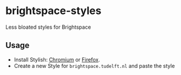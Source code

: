 # brightspace-styles
Less bloated styles for Brightspace

## Usage
* Install Stylish: [Chromium](https://chrome.google.com/webstore/detail/stylish-custom-themes-for/fjnbnpbmkenffdnngjfgmeleoegfcffe) or [Firefox](https://addons.mozilla.org/nl/firefox/addon/stylish/).
* Create a new Style for `brightspace.tudelft.nl` and paste the style
